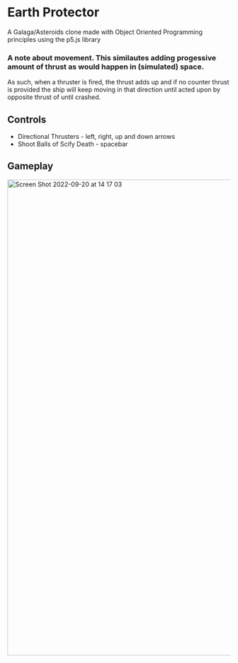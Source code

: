 # Earth Protector
A Galaga/Asteroids clone made with Object Oriented Programming principles using the p5.js library
### A note about movement. This similautes adding progessive amount of thrust as would happen in (simulated) space.
As such, when a thruster is fired, the thrust adds up and if no counter thrust is provided the ship will keep moving in that direction
until acted upon by opposite thrust of until crashed.
## Controls
- Directional Thrusters - left, right, up and down arrows
- Shoot Balls of Scify Death - spacebar
## Gameplay
<img width="1075" alt="Screen Shot 2022-09-20 at 14 17 03" src="https://user-images.githubusercontent.com/82865312/191173410-ff40edd0-95c0-4f26-afe8-e5ae88776a6c.png">

